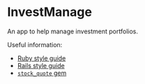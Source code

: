 # InvestManage

An app to help manage investment portfolios.

Useful information:
* [Ruby style guide](https://github.com/bbatsov/ruby-style-guide)
* [Rails style guide](https://github.com/bbatsov/rails-style-guide)
* [`stock_quote` gem](https://github.com/tyrauber/stock_quote)
